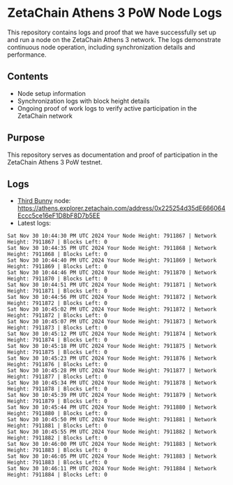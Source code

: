 # ZetaChain Athens 3 PoW Node Logs
This repository contains logs and proof that we have successfully set up and run a node on the ZetaChain Athens 3 network. The logs demonstrate continuous node operation, including synchronization details and performance.

## Contents
- Node setup information
- Synchronization logs with block height details
- Ongoing proof of work logs to verify active participation in the ZetaChain network

## Purpose
This repository serves as documentation and proof of participation in the ZetaChain Athens 3 PoW testnet.

## Logs

- [Third Bunny](https://thirdbunny.xyz/) node: https://athens.explorer.zetachain.com/address/0x225254d35dE666064Eccc5ce16eF1D8bF8D7b5EE
- Latest logs:
```
Sat Nov 30 10:44:30 PM UTC 2024 Your Node Height: 7911867 | Network Height: 7911867 | Blocks Left: 0
Sat Nov 30 10:44:35 PM UTC 2024 Your Node Height: 7911868 | Network Height: 7911868 | Blocks Left: 0
Sat Nov 30 10:44:40 PM UTC 2024 Your Node Height: 7911869 | Network Height: 7911869 | Blocks Left: 0
Sat Nov 30 10:44:46 PM UTC 2024 Your Node Height: 7911870 | Network Height: 7911870 | Blocks Left: 0
Sat Nov 30 10:44:51 PM UTC 2024 Your Node Height: 7911871 | Network Height: 7911871 | Blocks Left: 0
Sat Nov 30 10:44:56 PM UTC 2024 Your Node Height: 7911872 | Network Height: 7911872 | Blocks Left: 0
Sat Nov 30 10:45:02 PM UTC 2024 Your Node Height: 7911872 | Network Height: 7911872 | Blocks Left: 0
Sat Nov 30 10:45:07 PM UTC 2024 Your Node Height: 7911873 | Network Height: 7911873 | Blocks Left: 0
Sat Nov 30 10:45:12 PM UTC 2024 Your Node Height: 7911874 | Network Height: 7911874 | Blocks Left: 0
Sat Nov 30 10:45:18 PM UTC 2024 Your Node Height: 7911875 | Network Height: 7911875 | Blocks Left: 0
Sat Nov 30 10:45:23 PM UTC 2024 Your Node Height: 7911876 | Network Height: 7911876 | Blocks Left: 0
Sat Nov 30 10:45:28 PM UTC 2024 Your Node Height: 7911877 | Network Height: 7911877 | Blocks Left: 0
Sat Nov 30 10:45:34 PM UTC 2024 Your Node Height: 7911878 | Network Height: 7911878 | Blocks Left: 0
Sat Nov 30 10:45:39 PM UTC 2024 Your Node Height: 7911879 | Network Height: 7911879 | Blocks Left: 0
Sat Nov 30 10:45:44 PM UTC 2024 Your Node Height: 7911880 | Network Height: 7911880 | Blocks Left: 0
Sat Nov 30 10:45:50 PM UTC 2024 Your Node Height: 7911881 | Network Height: 7911881 | Blocks Left: 0
Sat Nov 30 10:45:55 PM UTC 2024 Your Node Height: 7911882 | Network Height: 7911882 | Blocks Left: 0
Sat Nov 30 10:46:00 PM UTC 2024 Your Node Height: 7911883 | Network Height: 7911883 | Blocks Left: 0
Sat Nov 30 10:46:05 PM UTC 2024 Your Node Height: 7911883 | Network Height: 7911883 | Blocks Left: 0
Sat Nov 30 10:46:11 PM UTC 2024 Your Node Height: 7911884 | Network Height: 7911884 | Blocks Left: 0
```
